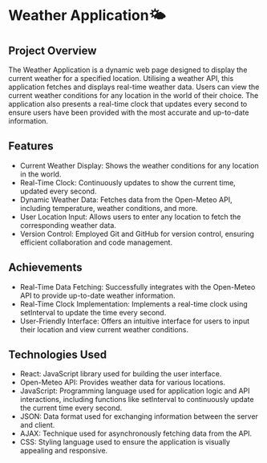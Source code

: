 # Weather Application🌤️
## Project Overview
The Weather Application is a dynamic web page designed to display the current weather for a specified location. Utilising a weather API, this application fetches and displays real-time weather data. Users can view the current weather conditions for any location in the world of their choice. The application also presents a real-time clock that updates every second to ensure users have been provided with the most accurate and up-to-date information. 
## Features
+ Current Weather Display: Shows the weather conditions for any location in the world.
+ Real-Time Clock: Continuously updates to show the current time, updated every second.
+ Dynamic Weather Data: Fetches data from the Open-Meteo API, including temperature, weather conditions, and more.
+ User Location Input: Allows users to enter any location to fetch the corresponding weather data.
+ Version Control: Employed Git and GitHub for version control, ensuring efficient collaboration and code management.
## Achievements
+ Real-Time Data Fetching: Successfully integrates with the Open-Meteo API to provide up-to-date weather information.
+ Real-Time Clock Implementation: Implements a real-time clock using setInterval to update the time every second.
+ User-Friendly Interface: Offers an intuitive interface for users to input their location and view current weather conditions.
## Technologies Used
+ React: JavaScript library used for building the user interface.
+ Open-Meteo API: Provides weather data for various locations.
+ JavaScript: Programming language used for application logic and API interactions, including functions like setInterval to continuously update the current time every second.
+ JSON: Data format used for exchanging information between the server and client.
+ AJAX: Technique used for asynchronously fetching data from the API.
+ CSS: Styling language used to ensure the application is visually appealing and responsive.
